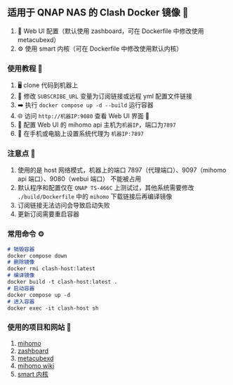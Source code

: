 ## 适用于 QNAP NAS 的 Clash Docker 镜像 🚀
1. 📐 Web UI 配置（默认使用 zashboard，可在 Dockerfile 中修改使用 metacubexd）
2. ⚙ 使用 smart 内核（可在 Dockerfile 中修改使用默认内核）

### 使用教程 📝
1. 🖥️ clone 代码到机器上
2. 🔧 修改 `SUBSCRIBE_URL` 变量为订阅链接或远程 yml 配置文件链接
3. ➡️ 执行 `docker compose up -d --build` 运行容器
4. 🌐 访问 `http://机器IP:9080` 查看 Web UI 界面 🎉
5. 🔑 配置 Web UI 的 mihomo api 主机为`机器IP`，端口为`7897`
6. 📱 在手机或电脑上设置系统代理为 `机器IP:7897`

### 注意点 🛑
1. 使用的是 host 网络模式，机器上的端口 7897（代理端口）、9097（mihomo api 端口）、9080（webui 端口） 不能被占用
2. 默认程序和配置仅在 `QNAP TS-466C` 上测试过，其他系统需要修改 `./build/Dockerfile` 中的 `mihomo` 下载链接后再编译镜像
3. 订阅链接无法访问会导致启动失败
4. 更新订阅需要重启容器

### 常用命令 ⚙
```md
# 销毁容器
docker compose down
# 删除镜像
docker rmi clash-host:latest
# 编译镜像
docker build -t clash-host:latest .
# 启动容器
docker compose up -d
# 进入容器
docker exec -it clash-host sh
```
### 使用的项目和网站 🧩
1. [mihomo](https://github.com/MetaCubeX/mihomo)
2. [zashboard](https://github.com/Zephyruso/zashboard)
3. [metacubexd](https://github.com/MetaCubeX/metacubexd)
4. [mihomo wiki](https://wiki.metacubex.one/config/general)
5. [smart 内核](https://github.com/vernesong/OpenClash/releases/tag/mihomo)